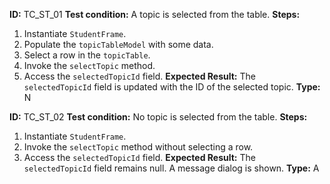 **ID:** TC_ST_01
**Test condition:** A topic is selected from the table.
**Steps:**
1. Instantiate `StudentFrame`.
2. Populate the `topicTableModel` with some data.
3. Select a row in the `topicTable`.
4. Invoke the `selectTopic` method.
5. Access the `selectedTopicId` field.
**Expected Result:** The `selectedTopicId` field is updated with the ID of the selected topic.
**Type:** N

**ID:** TC_ST_02
**Test condition:** No topic is selected from the table.
**Steps:**
1. Instantiate `StudentFrame`.
2. Invoke the `selectTopic` method without selecting a row.
3. Access the `selectedTopicId` field.
**Expected Result:** The `selectedTopicId` field remains null. A message dialog is shown.
**Type:** A
